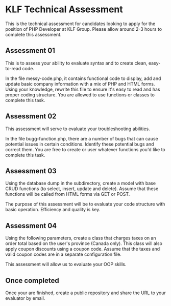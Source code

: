 # KLF Technical Assessment

This is the technical assessment for candidates looking to apply for the position of PHP Developer at KLF Group. Please allow around 2-3 hours to complete this assessment.

## Assessment 01

This is to assess your ability to evaluate syntax and to create clean, easy-to-read code.

In the file messy-code.php, it contains functional code to display, add and update basic company information with a mix of PHP and HTML forms. Using your knowledge, rewrite this file to ensure it's easy to read and has proper coding structure. You are allowed to use functions or classes to complete this task.

## Assessment 02

This assessment will serve to evaluate your troubleshooting abilities.

In the file bugg-function.php, there are a number of bugs that can cause potential issues in certain conditions. Identify these potential bugs and correct them. You are free to create or user whatever functions you'd like to complete this task.

## Assessment 03

Using the database dump in the subdirectory, create a model with base CRUD functions (to select, insert, update and delete). Assume that these functions will be called from HTML forms via GET or POST.

The purpose of this assessment will be to evaluate your code structure with basic operation. Efficiency and quality is key.

## Assessment 04

Using the following parameters, create a class that charges taxes on an order total based on the user's province (Canada only). This class will also apply coupon discounts using a coupon code. Assume that the taxes and valid coupon codes are in a separate configuration file.

This assessment will allow us to evaluate your OOP skills.


## Once completed

Once your are finished, create a public repository and share the URL to your evaluator by email.